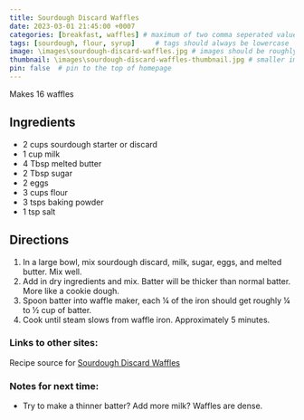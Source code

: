 ```yaml
---
title: Sourdough Discard Waffles
date: 2023-03-01 21:45:00 +0007 
categories: [breakfast, waffles] # maximum of two comma seperated values, recipes are organized in folders based on the category
tags: [sourdough, flour, syrup]     # tags should always be lowercase
image: \images\sourdough-discard-waffles.jpg # images should be roughly 2:1 ratio
thumbnail: \images\sourdough-discard-waffles-thumbnail.jpg # smaller image for thumbnail on homepage
pin: false  # pin to the top of homepage
---
```


Makes 16 waffles

## Ingredients

* 2 cups sourdough starter or discard
* 1 cup milk
* 4 Tbsp melted butter
* 2 Tbsp sugar
* 2 eggs
* 3 cups flour
* 3 tsps baking powder
* 1 tsp salt 


## Directions

1. In a large bowl, mix sourdough discard, milk, sugar, eggs, and melted butter. Mix well.
2. Add in dry ingredients and mix. Batter will be thicker than normal batter. More like a cookie dough.
3. Spoon batter into waffle maker, each &frac14; of the iron should get roughly &frac14; to &frac12; cup of batter.
4. Cook until steam slows from waffle iron. Approximately 5 minutes.

### Links to other sites:
Recipe source for [Sourdough Discard Waffles](https://rusticfamilyrecipes.com/sourdough-discard-waffles/)

### Notes for next time:
* Try to make a thinner batter? Add more milk? Waffles are dense.
